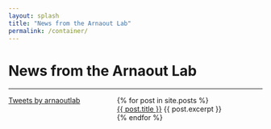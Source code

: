 ```yaml
---
layout: splash
title: "News from the Arnaout Lab"
permalink: /container/
---
```



<h1> News from the Arnaout Lab </h1>
<hr>

<div class="w3-sidebar w3-bar-block" style="width:35%; float:left;">
<a class="twitter-timeline" data-lang="en" data-width="450" href="https://twitter.com/arnaoutlab?ref_src=twsrc%5Etfw">Tweets by arnaoutlab</a> <script async src="https://platform.twitter.com/widgets.js" charset="utf-8"></script> 
</div>

<div style="margin-left:38%;">
<ul style="list-style: none;">
  {% for post in site.posts %}
    <li>
     <a href="{{ post.url }}">{{ post.title }}</a>
     {{ post.excerpt }}
    </li>
  {% endfor %}
</ul>

</div>
